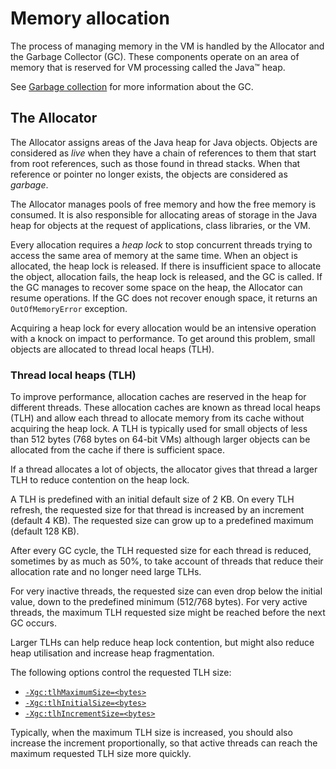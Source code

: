 <!--
* Copyright (c) 2017, 2021 IBM Corp. and others
*
* This program and the accompanying materials are made
* available under the terms of the Eclipse Public License 2.0
* which accompanies this distribution and is available at
* https://www.eclipse.org/legal/epl-2.0/ or the Apache
* License, Version 2.0 which accompanies this distribution and
* is available at https://www.apache.org/licenses/LICENSE-2.0.
*
* This Source Code may also be made available under the
* following Secondary Licenses when the conditions for such
* availability set forth in the Eclipse Public License, v. 2.0
* are satisfied: GNU General Public License, version 2 with
* the GNU Classpath Exception [1] and GNU General Public
* License, version 2 with the OpenJDK Assembly Exception [2].
*
* [1] https://www.gnu.org/software/classpath/license.html
* [2] http://openjdk.java.net/legal/assembly-exception.html
*
* SPDX-License-Identifier: EPL-2.0 OR Apache-2.0 OR GPL-2.0 WITH
* Classpath-exception-2.0 OR LicenseRef-GPL-2.0 WITH Assembly-exception
-->


# Memory allocation

The process of managing memory in the VM is handled by the Allocator and the Garbage Collector (GC). These components operate on an area of memory that is reserved for VM processing called the Java&trade; heap. 

See [Garbage collection](gc.md) for more information about the GC.

## The Allocator

The Allocator assigns areas of the Java heap for Java objects. Objects are considered as *live* when they have a chain of references to them that start from root references, such as those found in thread stacks. When that reference or pointer no longer exists, the objects are considered as *garbage*.

The Allocator manages pools of free memory and how the free memory is consumed. It is also responsible for allocating areas of storage in the Java heap for objects at the request of applications, class libraries, or the VM.

Every allocation requires a *heap lock* to stop concurrent threads trying to access the same area of memory at the same time. When an object is allocated, the heap lock is released. If there is insufficient space to allocate the object, allocation fails, the heap lock is released, and the GC is called. If the GC manages to recover some space on the heap, the Allocator can resume operations. If the GC does not recover enough space, it returns an `OutOfMemoryError` exception.

Acquiring a heap lock for every allocation would be an intensive operation with a knock on impact to performance. To get around this problem, small objects are allocated to thread local heaps (TLH).

### Thread local heaps (TLH)

To improve performance, allocation caches are reserved in the heap for different threads. These allocation caches are known as thread local heaps (TLH) and allow each thread to allocate memory from its cache without acquiring the heap lock. A TLH is typically used for small objects of less than 512 bytes (768 bytes on 64-bit VMs) although larger objects can be allocated from the cache if there is sufficient space.

If a thread allocates a lot of objects, the allocator gives that thread a larger TLH to reduce contention on the heap lock.

A TLH is predefined with an initial default size of 2 KB. On every TLH refresh, the requested size for that thread
is increased by an increment (default 4 KB). The requested size can grow up to a predefined maximum (default 128 KB).

After every GC cycle, the TLH requested size for each thread is reduced, sometimes by as much as 50%, to take account of threads that
reduce their allocation rate and no longer need large TLHs.

For very inactive threads, the requested size can even drop below the initial value, down to the predefined minimum (512/768 bytes).
For very active threads, the maximum TLH requested size might be reached before the next GC occurs.

Larger TLHs can help reduce heap lock contention, but might also reduce heap utilisation and increase heap fragmentation.

The following options control the requested TLH size:

- [`-Xgc:tlhMaximumSize=<bytes>`](xgc.md#tlhmaximumsize)
- [`-Xgc:tlhInitialSize=<bytes>`](xgc.md#tlhinitialsize)
- [`-Xgc:tlhIncrementSize=<bytes>`](xgc.md#tlhincrementsize)

Typically, when the maximum TLH size is increased, you should also increase the increment proportionally, so that active threads can
reach the maximum requested TLH size more quickly.

<!-- ==== END OF TOPIC ==== allocator.md ==== -->

